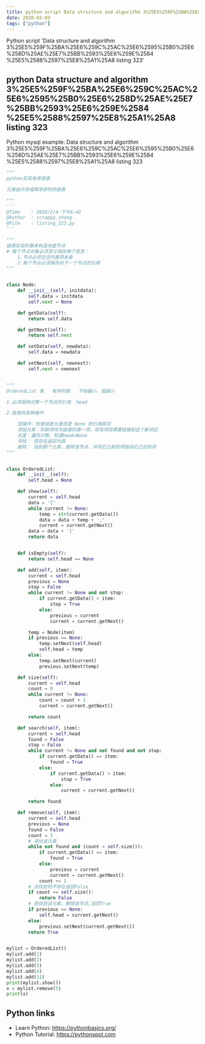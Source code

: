 ```yaml
---
title: python script Data structure and algorithm 3%25E5%259F%25BA%25E6%259C%25AC%25E6%2595%25B0%25E6%258D%25AE%25E7%25BB%2593%25E6%259E%2584 %25E5%2588%2597%25E8%25A1%25A8 listing 323 (snippet)
date: 2020-03-03
tags: ["python"]
---
```

Python script 'Data structure and algorithm 3%25E5%259F%25BA%25E6%259C%25AC%25E6%2595%25B0%25E6%258D%25AE%25E7%25BB%2593%25E6%259E%2584 %25E5%2588%2597%25E8%25A1%25A8 listing 323'


## python Data structure and algorithm 3%25E5%259F%25BA%25E6%259C%25AC%25E6%2595%25B0%25E6%258D%25AE%25E7%25BB%2593%25E6%259E%2584 %25E5%2588%2597%25E8%25A1%25A8 listing 323

Python mysql example: Data structure and algorithm 3%25E5%259F%25BA%25E6%259C%25AC%25E6%2595%25B0%25E6%258D%25AE%25E7%25BB%2593%25E6%259E%2584 %25E5%2588%2597%25E8%25A1%25A8 listing 323

```python
"""
python实现有序链表

元素由升序或降序排列的链表

"""
'''
@Time    : 2018/2/4 下午6:42
@Author  : scrappy_zhang
@File    : listing_323.py
'''

"""
链表实现的基本构造块是节点
# 每个节点对象必须至少保存两个信息：
    1.节点必须包含列表项本身
    2.每个节点必须保存对下一个节点的引用
"""


class Node:
    def __init__(self, initdata):
        self.data = initdata
        self.next = None

    def getData(self):
        return self.data

    def getNext(self):
        return self.next

    def setData(self, newdata):
        self.data = newdata

    def setNext(self, newnext):
        self.next = newnext


"""
OrderedList 类   有序列表   下标越小，值越小

1.必须保持对第一个节点的引用  head

2.链表的各种操作

    空操作：检查链表头是否是 None 的引用即可
    添加元素：将新项作为链表的第一项，现有项将需要链接到这个新项后
    长度：遍历计数，知道head=None
    寻找： 若存在返回为真
    删除： 找到那个元素，删除该节点，并将它之前的项指向它之后的项
"""


class OrderedList:
    def __init__(self):
        self.head = None

    def show(self):
        current = self.head
        data = '['
        while current != None:
            temp = str(current.getData())
            data = data + temp + ','
            current = current.getNext()
        data = data + ']'
        return data


    def isEmpty(self):
        return self.head == None

    def add(self, item):
        current = self.head
        previous = None
        stop = False
        while current != None and not stop:
            if current.getData() > item:
                stop = True
            else:
                previous = current
                current = current.getNext()

        temp = Node(item)
        if previous == None:
            temp.setNext(self.head)
            self.head = temp
        else:
            temp.setNext(current)
            previous.setNext(temp)

    def size(self):
        current = self.head
        count = 0
        while current != None:
            count = count + 1
            current = current.getNext()

        return count

    def search(self, item):
        current = self.head
        found = False
        stop = False
        while current != None and not found and not stop:
            if current.getData() == item:
                found = True
            else:
                if current.getData() > item:
                    stop = True
                else:
                    current = current.getNext()

        return found

    def remove(self, item):
        current = self.head
        previous = None
        found = False
        count = 1
        # 寻找该元素
        while not found and (count < self.size()):
            if current.getData() == item:
                found = True
            else:
                previous = current
                current = current.getNext()
            count += 1
        # 没找到则不存在返回False
        if count == self.size():
            return False
        # 若找到该元素，删除该节点,返回True
        if previous == None:
            self.head = current.getNext()
        else:
            previous.setNext(current.getNext())
        return True


mylist = OrderedList()
mylist.add(1)
mylist.add(2)
mylist.add(3)
mylist.add(4)
mylist.add(11)
print(mylist.show())
x = mylist.remove(5)
print(x)

```

## Python links

- Learn Python: https://pythonbasics.org/
- Python Tutorial: https://pythonspot.com

